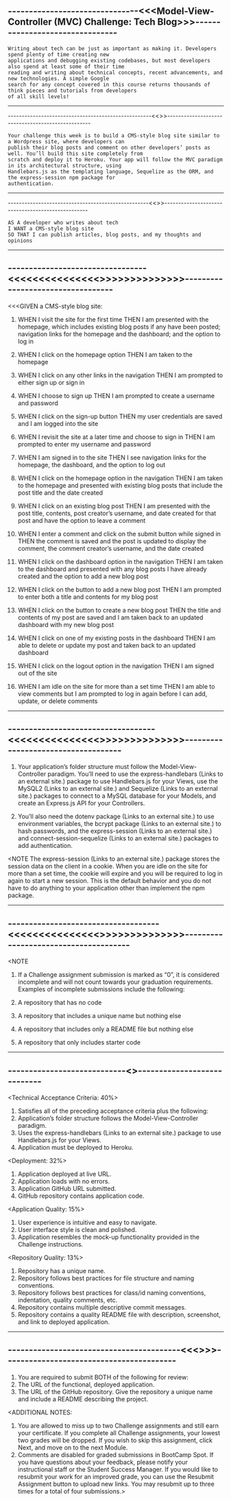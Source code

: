 -------------------------------<<<Model-View-Controller (MVC) Challenge: Tech Blog>>>--------------------------------
---------------------------------------------------------------------------------------------------------------------    
    
    Writing about tech can be just as important as making it. Developers spend plenty of time creating new 
    applications and debugging existing codebases, but most developers also spend at least some of their time 
    reading and writing about technical concepts, recent advancements, and new technologies. A simple Google 
    search for any concept covered in this course returns thousands of think pieces and tutorials from developers 
    of all skill levels!

---------------------------------------------------------------------------------------------------------------------
----------------------------------------------------<<<CHALLENGE>>>--------------------------------------------------
 
    Your challenge this week is to build a CMS-style blog site similar to a Wordpress site, where developers can 
    publish their blog posts and comment on other developers’ posts as well. You’ll build this site completely from 
    scratch and deploy it to Heroku. Your app will follow the MVC paradigm in its architectural structure, using 
    Handlebars.js as the templating language, Sequelize as the ORM, and the express-session npm package for 
    authentication.

---------------------------------------------------------------------------------------------------------------------
---------------------------------------------------<<<USER STORY>>>--------------------------------------------------

    AS A developer who writes about tech
    I WANT a CMS-style blog site
    SO THAT I can publish articles, blog posts, and my thoughts and opinions

---------------------------------------------------------------------------------------------------------------------
---------------------------------<<<<<<<<<<<<<<<<ACCEPTANCE CRITERIA>>>>>>>>>>>>>>>----------------------------------
---------------------------------------------------------------------------------------------------------------------
<<<GIVEN a CMS-style blog site:

1. WHEN I visit the site for the first time
     THEN I am presented with the homepage, which includes existing blog posts if any have been posted; navigation 
     links for the homepage and the dashboard; and the option to log in

2. WHEN I click on the homepage option
     THEN I am taken to the homepage

3. WHEN I click on any other links in the navigation
     THEN I am prompted to either sign up or sign in

4. WHEN I choose to sign up
     THEN I am prompted to create a username and password

5. WHEN I click on the sign-up button
     THEN my user credentials are saved and I am logged into the site

6. WHEN I revisit the site at a later time and choose to sign in
     THEN I am prompted to enter my username and password

7. WHEN I am signed in to the site
     THEN I see navigation links for the homepage, the dashboard, and the option to log out

8. WHEN I click on the homepage option in the navigation
     THEN I am taken to the homepage and presented with existing blog posts that include the post title and the date 
     created

9. WHEN I click on an existing blog post
     THEN I am presented with the post title, contents, post creator’s username, and date created for that post and 
     have the option to leave a comment

10. WHEN I enter a comment and click on the submit button while signed in
     THEN the comment is saved and the post is updated to display the comment, the comment creator’s username, and 
     the date created

11. WHEN I click on the dashboard option in the navigation
     THEN I am taken to the dashboard and presented with any blog posts I have already created and the option to add 
     a new blog post

12. WHEN I click on the button to add a new blog post
     THEN I am prompted to enter both a title and contents for my blog post

13. WHEN I click on the button to create a new blog post
     THEN the title and contents of my post are saved and I am taken back to an updated dashboard with my new 
     blog post

14. WHEN I click on one of my existing posts in the dashboard
     THEN I am able to delete or update my post and taken back to an updated dashboard

15. WHEN I click on the logout option in the navigation
     THEN I am signed out of the site

16. WHEN I am idle on the site for more than a set time
     THEN I am able to view comments but I am prompted to log in again before I can add, update, or delete 
     comments

---------------------------------------------------------------------------------------------------------------------
-----------------------------------<<<<<<<<<<<<<<<<GETTING STARTED>>>>>>>>>>>>>>>------------------------------------
---------------------------------------------------------------------------------------------------------------------

1. Your application’s folder structure must follow the Model-View-Controller paradigm. You’ll need to use the 
express-handlebars (Links to an external site.) package to use Handlebars.js for your Views, use the MySQL2 (Links 
to an external site.) and Sequelize (Links to an external site.) packages to connect to a MySQL database for your 
Models, and create an Express.js API for your Controllers.

2. You’ll also need the dotenv package (Links to an external site.) to use environment variables, the bcrypt package 
(Links to an external site.) to hash passwords, and the express-session (Links to an external site.) and 
connect-session-sequelize (Links to an external site.) packages to add authentication.

<NOTE
The express-session (Links to an external site.) package stores the session data on the client in a cookie. When you 
are idle on the site for more than a set time, the cookie will expire and you will be required to log in again to 
start a new session. This is the default behavior and you do not have to do anything to your application other than 
implement the npm package.

---------------------------------------------------------------------------------------------------------------------
------------------------------------<<<<<<<<<<<<<<<<GRADING REQS>>>>>>>>>>>>>>>--------------------------------------
---------------------------------------------------------------------------------------------------------------------
<NOTE
1. If a Challenge assignment submission is marked as “0”, it is considered incomplete and will not count towards your
 graduation requirements. Examples of incomplete submissions include the following:

1. A repository that has no code
2. A repository that includes a unique name but nothing else
3. A repository that includes only a README file but nothing else
4. A repository that only includes starter code

---------------------------------------------------------------------------------------------------------------------
----------------------------<<This Challenge is graded based on the following criteria:>>----------------------------
---------------------------------------------------------------------------------------------------------------------
<Technical Acceptance Criteria: 40%>

1. Satisfies all of the preceding acceptance criteria plus the following:
2. Application’s folder structure follows the Model-View-Controller paradigm.
3. Uses the express-handlebars (Links to an external site.) package to use Handlebars.js for your Views.
4. Application must be deployed to Heroku.

<Deployment: 32%>

1. Application deployed at live URL.
2. Application loads with no errors.
3. Application GitHub URL submitted.
4. GitHub repository contains application code.

<Application Quality: 15%>

1. User experience is intuitive and easy to navigate.
2. User interface style is clean and polished.
3. Application resembles the mock-up functionality provided in the Challenge instructions.

<Repository Quality: 13%>

1. Repository has a unique name.
2. Repository follows best practices for file structure and naming conventions.
3. Repository follows best practices for class/id naming conventions, indentation, quality comments, etc.
4. Repository contains multiple descriptive commit messages.
5. Repository contains a quality README file with description, screenshot, and link to deployed application.

---------------------------------------------------------------------------------------------------------------------
-----------------------------------------<<<<How to Submit the Challenge>>>>-----------------------------------------
---------------------------------------------------------------------------------------------------------------------
1. You are required to submit BOTH of the following for review:
2. The URL of the functional, deployed application.
3. The URL of the GitHub repository. Give the repository a unique name and include a README describing the project.

<ADDITIONAL NOTES:
1. You are allowed to miss up to two Challenge assignments and still earn your certificate. If you complete all 
Challenge assignments, your lowest two grades will be dropped. If you wish to skip this assignment, click Next, and 
move on to the next Module.
2. Comments are disabled for graded submissions in BootCamp Spot. If you have questions about your feedback, please 
notify your instructional staff or the Student Success Manager. If you would like to resubmit your work for an improved 
grade, you can use the Resubmit Assignment button to upload new links. You may resubmit up to three times for a total 
of four submissions.>